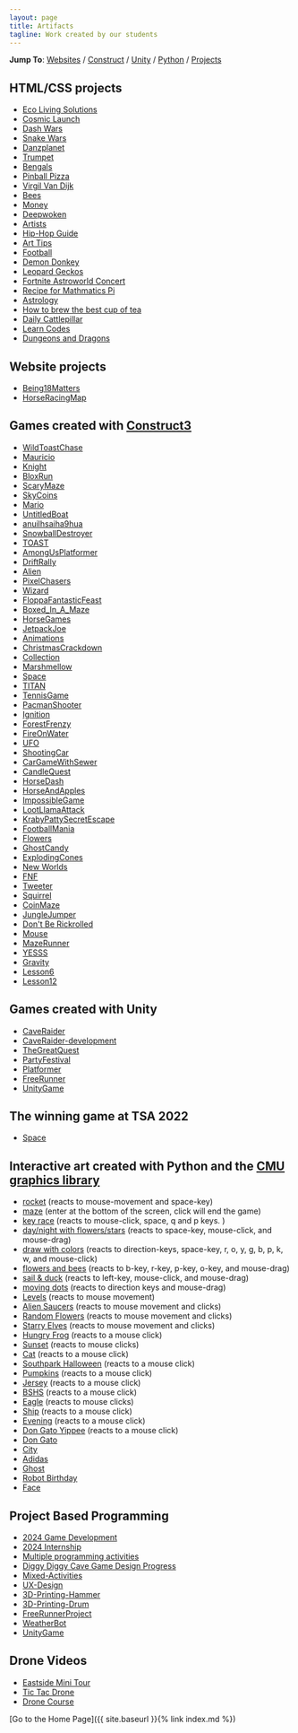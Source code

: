 ```yaml
---
layout: page
title: Artifacts
tagline: Work created by our students
---
```

**Jump To**: [Websites](#website-projects) / [Construct](#games-created-with-construct3) / [Unity](#games-created-with-unity) / [Python](#interactive-art-created-with-python-and-the-cmu-graphics-library) / [Projects](#project-based-programming)

## HTML/CSS projects
- [Eco Living Solutions](https://ecolivingsolutions.dlane.org/)
- [Cosmic Launch](CosmicLaunch)
- [Dash Wars](DashWars)
- [Snake Wars](https://snake-wars.dklane.repl.co/)
- [Danzplanet](https://aiwrhossfr-2094966054-usgnpxlphg-t.codehs.me/index.html)
- [Trumpet](https://lvevzyyreq-2094966077-usgnpxlphg-t.codehs.me/index.html)
- [Bengals](https://gqhxngoohx-2094966071-usgnpxlphg-t.codehs.me/index.html)
- [Pinball Pizza](https://llzhwsqwwy-1938843130-usgnpxlphg-t.codehs.me/index.html)
- [Virgil Van Dijk](https://vfuhbqlnpk-2094966063-usgnpxlphg-t.codehs.me/index.html)
- [Bees](https://znlpuoukoj-2094966058-usgnpxlphg-t.codehs.me/index.html)
- [Money](https://hvuwuywjrt-2094966057-usgnpxlphg-t.codehs.me/index.html)
- [Deepwoken](https://xyjuwmjwzv-2094966052-usgnpxlphg-t.codehs.me/index.html)
- [Artists](https://xccukevkbg-2094966070-usgnpxlphg-t.codehs.me/index.html)
- [Hip-Hop Guide](https://sieqxcooxn-2094966081-usgnpxlphg-t.codehs.me/index.html)
- [Art Tips](https://website-project-art-tips.dklane.repl.co/)
- [Football](https://website-project-football.dklane.repl.co/)
- [Demon Donkey](https://website-project-demon-donkey.dklane.repl.co/)
- [Leopard Geckos](https://unit-2-project-2.dklane.repl.co/)
- [Fortnite Astroworld Concert](https://unit-5-website-project-6.dklane.repl.co/)
- [Recipe for Mathmatics Pi](https://unit-5-website-project-2.dklane.repl.co/)
- [Astrology](https://unit-5-website-project-3.dklane.repl.co/)
- [How to brew the best cup of tea](https://unit-5-website-project-4.dklane.repl.co/)
- [Daily Cattlepillar](https://codeprojects.org/5tF9t2R5oIZ7uXaGnc1UWYv4LlAqXoCZipg2k5dVApQ/)
- [Learn Codes](https://codeprojects.org/4bOrxucJG2ZUYRwYjYwQU1cgNQqnVEnSpEK4aJxGqZA/)
- [Dungeons and Dragons](https://codeprojects.org/iMeIW22X95ZN4L1SSN3ubwU5qr_wCG30MUGRysgtwlU/)

## Website projects
- [Being18Matters](http://being18matters.org/)
- [HorseRacingMap](https://padlet.com/davidlane3/t8k8ypwlef98dn05)

## Games created with [Construct3](https://www.construct.net/en)
- [WildToastChase](WildToastChase)
- [Mauricio](Mauricio)
- [Knight](Knight)
- [BloxRun](BloxRun)
- [ScaryMaze](ScaryMaze)
- [SkyCoins](SkyCoins)
- [Mario](Mario)
- [UntitledBoat](UntitledBoat)
- [anuilhsaiha9hua](anuilhsaiha9hua)
- [SnowballDestroyer](SnowballDestroyer)
- [TOAST](TOAST)
- [AmongUsPlatformer](AmongUsPlatformer)
- [DriftRally](DriftRally)
- [Alien](Alien)
- [PixelChasers](PixelChasers)
- [Wizard](Wizard)
- [FloppaFantasticFeast](FloppaFantasticFeast)
- [Boxed_In_A_Maze](Boxed_In_A_Maze)
- [HorseGames](HorseGames)
- [JetpackJoe](JetpackJoe)
- [Animations](Animations)
- [ChristmasCrackdown](ChristmasCrackdown)
- [Collection](Collection)
- [Marshmellow](Marshmellow)
- [Space](Space)
- [TITAN](TITAN)
- [TennisGame](TennisGame)
- [PacmanShooter](PacmanShooter)
- [Ignition](Ignition)
- [ForestFrenzy](ForestFrenzy)
- [FireOnWater](FireOnWater)
- [UFO](UFO)
- [ShootingCar](ShootingCar)
- [CarGameWithSewer](CarGameWithSewer)
- [CandleQuest](CandleQuest)
- [HorseDash](HorseDash)
- [HorseAndApples](HorseAndApples)
- [ImpossibleGame](ImpossibleGame)
- [LootLlamaAttack](LootLlamaAttack)
- [KrabyPattySecretEscape](KrabyPattySecretEscape)
- [FootballMania](FootballMania)
- [Flowers](Flowers)
- [GhostCandy](GhostCandy)
- [ExplodingCones](ExplodingCones)
- [New Worlds](NewWorlds)
- [FNF](FNF)
- [Tweeter](Tweeter)
- [Squirrel](Squirrel)
- [CoinMaze](CoinMaze)
- [JungleJumper](JungleJumper)
- [Don't Be Rickrolled](DontBeRickrolled)
- [Mouse](Mouse)
- [MazeRunner](MazeRunner)
- [YESSS](YESSS)
- [Gravity](Gravity)
- [Lesson6](Lesson6)
- [Lesson12](Lesson12)

## Games created with Unity
- [CaveRaider](CaveRaider)
- [CaveRaider-development](https://lukewarm124.github.io/)
- [TheGreatQuest](TheGreatQuest)
- [PartyFestival](PartyFestival)
- [Platformer](Platformer)
- [FreeRunner](FreeRunner)
- [UnityGame](UnityGame)

## The winning game at TSA 2022
- [Space](https://play.unity.com/mg/other/webgl-builds-182109)

## Interactive art created with Python and the [CMU graphics library](https://academy.cs.cmu.edu/desktop)
- [rocket](https://academy.cs.cmu.edu/sharing/linenWolf8440) (reacts to mouse-movement and space-key)
- [maze](https://academy.cs.cmu.edu/sharing/navySheep3045) (enter at the bottom of the screen, click will end the game)
- [key race](https://academy.cs.cmu.edu/sharing/grayAlligator8615) (reacts to mouse-click, space, q and p keys. )
- [day/night with flowers/stars](https://academy.cs.cmu.edu/sharing/skyBlueSnail7386) (reacts to space-key, mouse-click, and mouse-drag)
- [draw with colors](https://academy.cs.cmu.edu/sharing/deepPinkZebra1792) (reacts to direction-keys, space-key, r, o, y, g, b, p, k, w, and mouse-click)
- [flowers and bees](https://academy.cs.cmu.edu/sharing/rosyBrownTiger4849) (reacts to b-key, r-key, p-key, o-key, and mouse-drag)
- [sail & duck](https://academy.cs.cmu.edu/sharing/fuchsiaPanda5980) (reacts to left-key, mouse-click, and mouse-drag)
- [moving dots](https://academy.cs.cmu.edu/sharing/tealCheetah6259) (reacts to direction keys and mouse-drag)
- [Levels](https://academy.cs.cmu.edu/sharing/burlyWoodBee5538) (reacts to mouse movement)
- [Alien Saucers](https://academy.cs.cmu.edu/sharing/purpleMonkey7409) (reacts to mouse movement and clicks)
- [Random Flowers](https://academy.cs.cmu.edu/sharing/limeGreenDolphin6669) (reacts to mouse movement and clicks)
- [Starry Elves](https://academy.cs.cmu.edu/sharing/blueVioletSheep8467) (reacts to mouse movement and clicks)
- [Hungry Frog](https://academy.cs.cmu.edu/sharing/plumGoat7475) (reacts to a mouse click)
- [Sunset](https://academy.cs.cmu.edu/sharing/midnightBlueLion3363) (reacts to mouse clicks)
- [Cat](https://academy.cs.cmu.edu/sharing/brownMouse2520) (reacts to a mouse click)
- [Southpark Halloween](https://academy.cs.cmu.edu/sharing/coralDeer4948) (reacts to a mouse click)
- [Pumpkins](https://academy.cs.cmu.edu/sharing/seashellCat6621) (reacts to a mouse click)
- [Jersey](https://academy.cs.cmu.edu/sharing/mistyRoseSnake9841) (reacts to a mouse click)
- [BSHS](https://academy.cs.cmu.edu/sharing/turquoiseSeal1490) (reacts to a mouse click)
- [Eagle](https://academy.cs.cmu.edu/sharing/rosyBrownKangaroo8396) (reacts to mouse clicks)
- [Ship](https://academy.cs.cmu.edu/sharing/orangeRedOwl8346) (reacts to a mouse click)
- [Evening](https://academy.cs.cmu.edu/sharing/peruSeal2885) (reacts to a mouse click)
- [Don Gato Yippee](https://academy.cs.cmu.edu/sharing/redLobster4388) (reacts to a mouse click)
- [Don Gato](https://academy.cs.cmu.edu/sharing/orchidDeer6024)
- [City](https://academy.cs.cmu.edu/sharing/maroonAnt4820)
- [Adidas](https://academy.cs.cmu.edu/sharing/ivoryTurtle1534)
- [Ghost](https://academy.cs.cmu.edu/sharing/purpleSpider4923)
- [Robot Birthday](https://academy.cs.cmu.edu/sharing/tanCamel9132)
- [Face](https://academy.cs.cmu.edu/sharing/saddleBrownMouse7178)

## Project Based Programming
- [2024 Game Development](https://docs.google.com/presentation/d/1Kh5Jb9sx7ICbjxiLFySG7WSu9hDKFEpQG1_46kQUXVo/edit?usp=sharing)
- [2024 Internship](https://docs.google.com/presentation/d/12vuLwZARB5WgldQidyvsnTGrRu8TNVIDj8p53SEFuVI/edit?usp=sharing)
- [Multiple programming activities](https://docs.google.com/presentation/d/1bL1VF18_Mzlht-mc4KezsBhPYXaq2tJpNjiFz5iGf90/edit?usp=sharing)
- [Diggy Diggy Cave Game Design Progress](https://docs.google.com/presentation/d/18fvrqX7IF-0STPU32NQnRvb26tyGQVv3P2VR5eIZh5w/edit?usp=sharing)
- [Mixed-Activities](https://docs.google.com/presentation/d/155M00C_NMP9ypdr7s9F7OiND9tt3M0GfDdCFO3hVk4s/edit?usp=sharing)
- [UX-Design](https://docs.google.com/presentation/d/14bShf2nhW-H3LI-5Xz2MIfpOF0171qkK/edit?usp=sharing&ouid=115616065750392902647&rtpof=true&sd=true)
- [3D-Printing-Hammer](https://docs.google.com/presentation/d/1F0gMahZsnBZ29e38y8rQKXbvrHKAfcGx/edit?usp=sharing&ouid=115616065750392902647&rtpof=true&sd=true)
- [3D-Printing-Drum](https://docs.google.com/presentation/d/1RYqt0ajlwaAXcNfSr5LE5C54x-ZlDWVm/edit?usp=sharing&ouid=115616065750392902647&rtpof=true&sd=true)
- [FreeRunnerProject](https://docs.google.com/document/d/1P0UmBRYfXyhqKjdxU9C378lm7enlKFAz/edit?usp=sharing&ouid=115616065750392902647&rtpof=true&sd=true)
- [WeatherBot](https://docs.google.com/presentation/d/14uDDzs5PqHAJgXLwX3YTiOPFtfhp2MW38VcQQ6bw0bE/edit?usp=sharing)
- [UnityGame](https://docs.google.com/presentation/d/1Z6ELAogZtp8p8MoQ9WTXOxlJZVn7QpzKxknl4qSBqbs/edit?usp=sharing)

## Drone Videos
- [Eastside Mini Tour](https://www.youtube.com/watch?v=Nx_zW7QgjXE)
- [Tic Tac Drone](https://www.youtube.com/watch?v=fM7fnl-s660)
- [Drone Course](https://www.youtube.com/watch?v=SlhMIPZkAw8)

[Go to the Home Page]({{ site.baseurl }}{% link index.md %})
